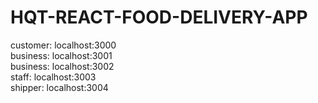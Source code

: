 # HQT-REACT-FOOD-DELIVERY-APP

customer: localhost:3000 </br>
business: localhost:3001 </br>
business: localhost:3002 </br>
staff: localhost:3003 </br>
shipper: localhost:3004 </br>
